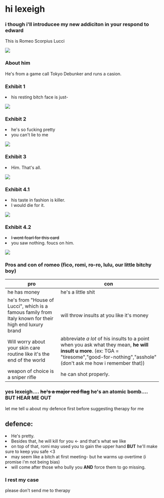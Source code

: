<head>
    <meta charset="utf-8">
    <meta name="author" content="Patricia Siew">
    <meta name="discription" content="a page where i go feral about romeo">
</head>

<body>
    <h1>hi lexeigh</h1>
    <h3>i though i'll introducee my new addiciton in your respond to edward</h3>
    <p>This is Romeo Scorpius Lucci</p>
    <img src="romi.jpg">

</body>

<body>
    <h3> About him</h3>
        <p>He's from a game call Tokyo Debunker and runs a casion.</p>
    <h3>Exhibit 1</h3>
         <li class="highlightedlistitem">
             his resting bitch face is just-
         </li>
             <p></p>
            <img src="romi2.jpg"(width=50%)>
</body>

<body>
    <p></p>
    <h3>Exhibit 2</h3>
     <li class="highlightedlistitem">
         he's so fucking pretty
     </li>
          <li class="highlightedlistitem">
              you can't lie to me
          </li>
              <p></p>
    <img src="romi5.jpg">
</body>

<body>
    <p></p>
        <h3>Exhibit 3</h3>
               <li class="highlightedlistitem">
                   Him. That's all.
               </li>
                <p></p>
                <img src="romi8.jpg">
</body>

<body>
    <p></p>
        <h3>Exhibit 4.1</h3>
             <li class="highlightedlistitem">
             his taste in fashion is killer.
             </li>
              <li class="highlightedlistitem">
              I would die for it.
              </li>
            <p></p>
            <img src="romi6.jpg">
</body>

<body>
    <p></p>
        <h3>Exhibit 4.2</h3>
         <li class="highlightedlistitem">
             <s>I went fearl for this card</s>
         </li>
              <li class="highlightedlistitem">
                  you saw nothing. foucs on him.
              </li>
                <p></p>
        <img src="romi9.jpg">
</body>

<h3>Pros and con of romeo (fico, romi, ro-ro, lulu, our little bitchy boy) </h3>


|pro|con|
|---|---|
|he has money| he's a little shit|
|he's from "House of Lucci", which is a famous family from Italy known for their high end luxury brand| will throw insults at you like it's money|
|Will worry about your skin care routine like it's the end of the world| abbreviate *a lot* of his insults to a point when you ask what they mean, **he will insult u more**. (ex: TGA = "tiresome","good-for-nothing","asshole" (don't ask me how i remember that))|
|weapon of choice is a sniper rifle| he can shot properly.|

<body>
    <h3>yes lexeigh.... <s>he's a major red flag</s> he's an atomic bomb.... BUT HEAR ME OUT</h3>
    <p>let me tell u about my defence first before suggesting therapy for me</p>
    <p></p>
    <p></p>
    <h2>defence:</h2>
        <li class="highlightedlistitem">
            He's pretty.
        </li>
        <li class="highlightedlistitem">
            Besides that, he will kill for you <- and that's what we like
            </li>
        <li class="highlightedlistitem">
            on top of that, romi may used you to gain the upper hand <b>BUT</b> he'll make sure to keep you safe <3
            </li>
        <li class="highlightedlistitem">
            may seem like a bitch at first meeting- but he warms up overtime (i promise i'm not being bias)
        </li>
        <li class="highlightedlistitem">
            will come after those who bully you <b>AND</b> force them to go missing.
        </li>
            <h3>I rest my case</h3>
                <p></p>
                <p>please don't send me to therapy</p>
</body>
